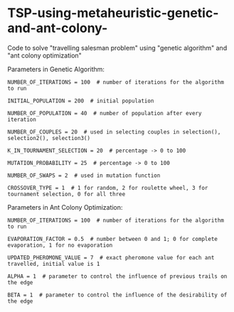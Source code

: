 # TSP-using-metaheuristic-genetic-and-ant-colony-
Code to solve "travelling salesman problem" using "genetic algorithm" and "ant colony optimization"

Parameters in Genetic Algorithm:

    NUMBER_OF_ITERATIONS = 100  # number of iterations for the algorithm to run

    INITIAL_POPULATION = 200  # initial population

    NUMBER_OF_POPULATION = 40  # number of population after every iteration

    NUMBER_OF_COUPLES = 20  # used in selecting couples in selection(), selection2(), selection3()

    K_IN_TOURNAMENT_SELECTION = 20  # percentage -> 0 to 100

    MUTATION_PROBABILITY = 25  # percentage -> 0 to 100

    NUMBER_OF_SWAPS = 2  # used in mutation function

    CROSSOVER_TYPE = 1  # 1 for random, 2 for roulette wheel, 3 for tournament selection, 0 for all three


Parameters in Ant Colony Optimization:

    NUMBER_OF_ITERATIONS = 100  # number of iterations for the algorithm to run

    EVAPORATION_FACTOR = 0.5  # number between 0 and 1; 0 for complete evaporation, 1 for no evaporation

    UPDATED_PHEROMONE_VALUE = 7  # exact pheromone value for each ant travelled, initial value is 1

    ALPHA = 1  # parameter to control the influence of previous trails on the edge

    BETA = 1  # parameter to control the influence of the desirability of the edge
